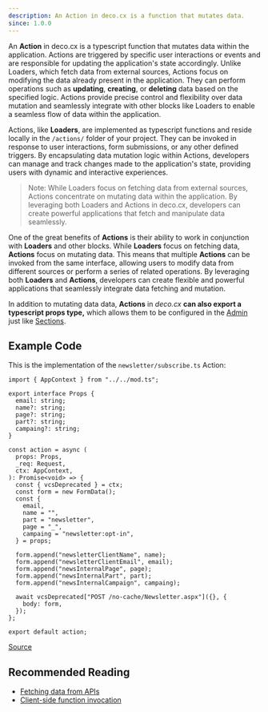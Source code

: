 ```yaml
---
description: An Action in deco.cx is a function that mutates data.
since: 1.0.0
---
```


An **Action** in deco.cx is a typescript function that mutates data within the
application. Actions are triggered by specific user interactions or events and
are responsible for updating the application's state accordingly. Unlike
Loaders, which fetch data from external sources, Actions focus on modifying the
data already present in the application. They can perform operations such as
**updating**, **creating**, or **deleting** data based on the specified logic.
Actions provide precise control and flexibility over data mutation and
seamlessly integrate with other blocks like Loaders to enable a seamless flow of
data within the application.

Actions, like **Loaders**, are implemented as typescript functions and reside
locally in the `/actions/` folder of your project. They can be invoked in
response to user interactions, form submissions, or any other defined triggers.
By encapsulating data mutation logic within Actions, developers can manage and
track changes made to the application's state, providing users with dynamic and
interactive experiences.

> Note: While Loaders focus on fetching data from external sources, Actions
> concentrate on mutating data within the application. By leveraging both
> Loaders and Actions in deco.cx, developers can create powerful applications
> that fetch and manipulate data seamlessly.

One of the great benefits of **Actions** is their ability to work in conjunction
with **Loaders** and other blocks. While **Loaders** focus on fetching data,
**Actions** focus on mutating data. This means that multiple **Actions** can be
invoked from the same interface, allowing users to modify data from different
sources or perform a series of related operations. By leveraging both
**Loaders** and **Actions**, developers can create flexible and powerful
applications that seamlessly integrate data fetching and mutation.

In addition to mutating data data, **Actions** in _deco.cx_ **can also export a
typescript props type,** which allows them to be configured in the
[Admin](https://deco.cx/admin) just like [Sections](/docs/en/concepts/section).

## Example Code

This is the implementation of the `newsletter/subscribe.ts` Action:

```tsx
import { AppContext } from "../../mod.ts";

export interface Props {
  email: string;
  name?: string;
  page?: string;
  part?: string;
  campaing?: string;
}

const action = async (
  props: Props,
  _req: Request,
  ctx: AppContext,
): Promise<void> => {
  const { vcsDeprecated } = ctx;
  const form = new FormData();
  const {
    email,
    name = "",
    part = "newsletter",
    page = "_",
    campaing = "newsletter:opt-in",
  } = props;

  form.append("newsletterClientName", name);
  form.append("newsletterClientEmail", email);
  form.append("newsInternalPage", page);
  form.append("newsInternalPart", part);
  form.append("newsInternalCampaign", campaing);

  await vcsDeprecated["POST /no-cache/Newsletter.aspx"]({}, {
    body: form,
  });
};

export default action;
```

[Source](https://github.com/deco-cx/apps/blob/3e337b6b2996d7ecd72db34174896638c92f8811/vtex/actions/newsletter/subscribe.ts#L1C1-L37C23)

## Recommended Reading

- [Fetching data from APIs](/docs/en/developing/fetching-data)
- [Client-side function invocation](/docs/en/developing/fetching-data-client)
